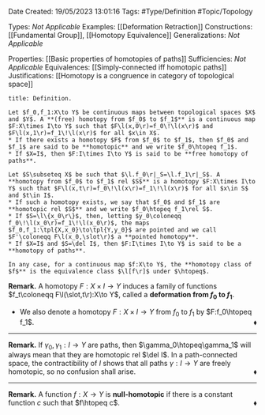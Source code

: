 <div class="topSpace"></div>

Date Created: 19/05/2023 13:01:16
Tags: #Type/Definition #Topic/Topology

Types: _Not Applicable_
Examples: [[Deformation Retraction]]
Constructions: [[Fundamental Group]], [[Homotopy Equivalence]]
Generalizations: _Not Applicable_

Properties: [[Basic properties of homotopies of paths]]
Sufficiencies: _Not Applicable_
Equivalences: [[Simply-connected iff homotopic paths]]
Justifications: [[Homotopy is a congruence in category of topological space]]

``` ad-Definition
title: Definition.

Let $f_0,f_1:X\to Y$ be continuous maps between topological spaces $X$ and $Y$. A **(free) homotopy from $f_0$ to $f_1$** is a continuous map $F:X\times I\to Y$ such that $F\l(x,0\r)=f_0\!\l(x\r)$ and $F\l(x,1\r)=f_1\!\l(x\r)$ for all $x\in X$.
* If there exists a homotopy $F$ from $f_0$ to $f_1$, then $f_0$ and $f_1$ are said to be **homotopic** and we write $f_0\htopeq f_1$.
* If $X=I$, then $F:I\times I\to Y$ is said to be **free homotopy of paths**.

Let $S\subseteq X$ be such that $\l.f_0\r|_S=\l.f_1\r|_S$. A **homotopy from $f_0$ to $f_1$ rel $S$** is a homotopy $F:X\times I\to Y$ such that $F\l(x,t\r)=f_0\!\l(x\r)=f_1\!\l(x\r)$ for all $x\in S$ and $t\in I$.
* If such a homotopy exists, we say that $f_0$ and $f_1$ are **homotopic rel $S$** and we write $f_0\htopeq f_1\rel S$.
* If $S=\l\{x_0\r\}$, then, letting $y_0\coloneqq f_0\!\l(x_0\r)=f_1\!\l(x_0\r)$, the maps $f_0,f_1:\tpl{X,x_0}\to\tpl{Y,y_0}$ are pointed and we call $F'\coloneqq F\l(x_0,\slot\r)$ a **pointed homotopy**.
* If $X=I$ and $S=\del I$, then $F:I\times I\to Y$ is said to be a **homotopy of paths**.

In any case, for a continuous map $f:X\to Y$, the **homotopy class of $f$** is the equivalence class $\l[f\r]$ under $\htopeq$.

```

<b>Remark.</b> A homotopy $F:X\times I\to Y$ induces a family of functions $f_t\coloneqq F\l(\slot,t\r):X\to Y$, called a **deformation from $f_0$ to $f_1$**.
* We also denote a homotopy $F:X\times I\to Y$ from $f_0$ to $f_1$ by $F:f_0\htopeq f_1$.<span style="float:right;">$\blacklozenge$</span>

---

<b>Remark.</b> If $\gamma_0,\gamma_1:I\to Y$ are paths, then $\gamma_0\htopeq\gamma_1$ will always mean that they are homotopic rel $\del I$. In a path-connected space, the contractibility of $I$ shows that all paths $\gamma:I\to Y$ are freely homotopic, so no confusion shall arise.<span style="float:right;">$\blacklozenge$</span>

---

<b>Remark.</b> A function $f:X\to Y$ is **null-homotopic** if there is a constant function $c$ such that $f\htopeq c$.<span style="float:right;">$\blacklozenge$</span>
